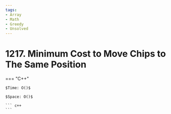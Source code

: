 ```yaml
---
tags:
- Array
- Math
- Greedy
- Unsolved
---
```



# 1217. Minimum Cost to Move Chips to The Same Position

=== "C++"

    $Time: O()$

    $Space: O()$

    ``` c++
    ```